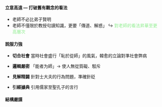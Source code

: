 #### 立意高遠 — 打破舊有觀念的看法
- 老師不必比弟子賢明
- 老師不僅限於教授句讀知識，更要「傳道、解惑」
↪️ <span style="color: lightgreen">對老師的看法昇華至更高層次</span>

#### 說服力強
- **切合社會**
  當時社會盛行「恥於從師」的風氣，韓愈的立論對準社會弊病

- **邏輯嚴密**
  「能者为師」→ 使人無從質礙、駁斥

- **見解精闢**
  針對士大夫的行為問題，準確針砭

- **引經據典**
  引用儒家至聖孔子的言行

#### 結構嚴謹
